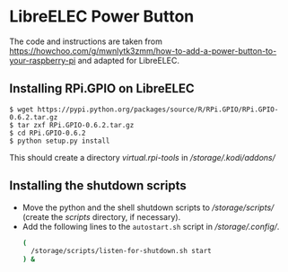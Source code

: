 # LibreELEC Power Button
The code and instructions are taken from https://howchoo.com/g/mwnlytk3zmm/how-to-add-a-power-button-to-your-raspberry-pi and adapted for LibreELEC.

## Installing RPi.GPIO on LibreELEC
```console
$ wget https://pypi.python.org/packages/source/R/RPi.GPIO/RPi.GPIO-0.6.2.tar.gz
$ tar zxf RPi.GPIO-0.6.2.tar.gz
$ cd RPi.GPIO-0.6.2
$ python setup.py install
```
This should create a directory *virtual.rpi-tools* in */storage/.kodi/addons/*

## Installing the shutdown scripts
- Move the python and the shell shutdown scripts to */storage/scripts/* (create the *scripts* directory, if necessary).
- Add the following lines to the `autostart.sh` script in */storage/.config/*. 
    ```bash
    (
      /storage/scripts/listen-for-shutdown.sh start
    ) &
    ```
